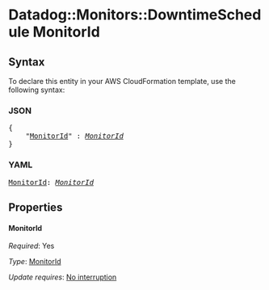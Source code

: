 # Datadog::Monitors::DowntimeSchedule MonitorId

## Syntax

To declare this entity in your AWS CloudFormation template, use the following syntax:

### JSON

<pre>
{
    "<a href="#monitorid" title="MonitorId">MonitorId</a>" : <i><a href="monitorid.md">MonitorId</a></i>
}
</pre>

### YAML

<pre>
<a href="#monitorid" title="MonitorId">MonitorId</a>: <i><a href="monitorid.md">MonitorId</a></i>
</pre>

## Properties

#### MonitorId

_Required_: Yes

_Type_: <a href="monitorid.md">MonitorId</a>

_Update requires_: [No interruption](https://docs.aws.amazon.com/AWSCloudFormation/latest/UserGuide/using-cfn-updating-stacks-update-behaviors.html#update-no-interrupt)

